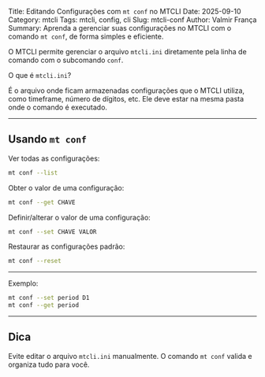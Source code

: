 Title: Editando Configurações com `mt conf` no MTCLI
Date: 2025-09-10
Category: mtcli
Tags: mtcli, config, cli
Slug: mtcli-conf
Author: Valmir França
Summary: Aprenda a gerenciar suas configurações no MTCLI com o comando `mt conf`, de forma simples e eficiente.

O MTCLI permite gerenciar o arquivo `mtcli.ini` diretamente pela linha de comando com o subcomando `conf`.
  
O que é `mtcli.ini`?
  
É o arquivo onde ficam armazenadas configurações que o MTCLI utiliza, como timeframe, número de dígitos, etc. Ele deve estar na mesma pasta onde o comando é executado.
  
---
  
## Usando `mt conf`
  
Ver todas as configurações:
  
```bash
mt conf --list
```
  
Obter o valor de uma configuração:
  
```bash
mt conf --get CHAVE
```
  
Definir/alterar o valor de uma configuração:
  
```bash
mt conf --set CHAVE VALOR
```
  
Restaurar as configurações padrão:
  
```bash
mt conf --reset
```
  
---
  
Exemplo:
  
```bash
mt conf --set period D1
mt conf --get period
```
  
---
  
## Dica
  
Evite editar o arquivo `mtcli.ini` manualmente. O comando `mt conf` valida e organiza tudo para você.  
  
